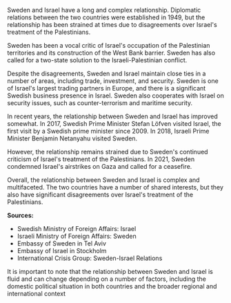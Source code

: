   

Sweden and Israel have a long and complex relationship. Diplomatic relations between the two countries were established in 1949, but the relationship has been strained at times due to disagreements over Israel's treatment of the Palestinians.

Sweden has been a vocal critic of Israel's occupation of the Palestinian territories and its construction of the West Bank barrier. Sweden has also called for a two-state solution to the Israeli-Palestinian conflict.

Despite the disagreements, Sweden and Israel maintain close ties in a number of areas, including trade, investment, and security. Sweden is one of Israel's largest trading partners in Europe, and there is a significant Swedish business presence in Israel. Sweden also cooperates with Israel on security issues, such as counter-terrorism and maritime security.

In recent years, the relationship between Sweden and Israel has improved somewhat. In 2017, Swedish Prime Minister Stefan Löfven visited Israel, the first visit by a Swedish prime minister since 2009. In 2018, Israeli Prime Minister Benjamin Netanyahu visited Sweden.

However, the relationship remains strained due to Sweden's continued criticism of Israel's treatment of the Palestinians. In 2021, Sweden condemned Israel's airstrikes on Gaza and called for a ceasefire.

Overall, the relationship between Sweden and Israel is complex and multifaceted. The two countries have a number of shared interests, but they also have significant disagreements over Israel's treatment of the Palestinians.

**Sources:**

- Swedish Ministry of Foreign Affairs: Israel
- Israeli Ministry of Foreign Affairs: Sweden
- Embassy of Sweden in Tel Aviv
- Embassy of Israel in Stockholm
- International Crisis Group: Sweden-Israel Relations

It is important to note that the relationship between Sweden and Israel is fluid and can change depending on a number of factors, including the domestic political situation in both countries and the broader regional and international context